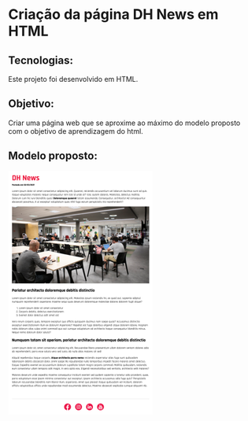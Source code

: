 # Criação da página DH News em HTML

## Tecnologias:
Este projeto foi desenvolvido em HTML.

## Objetivo:
Criar uma página web que se aproxime ao máximo do modelo proposto com o objetivo de aprendizagem do html.

## Modelo proposto:

![](img/modeloProposto.png)